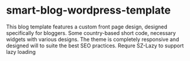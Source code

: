 # smart-blog-wordpress-template
This blog template features a custom front page design, designed specifically for bloggers. Some country-based short code, necessary widgets with various designs. The theme is completely responsive and designed will to suite the best SEO practices.
Requre SZ-Lazy to support lazy loading
